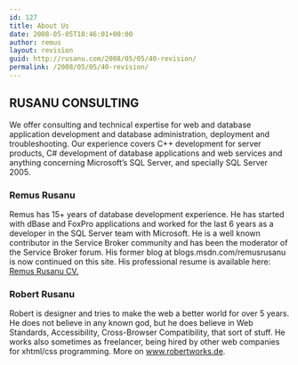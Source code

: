 ```yaml
---
id: 127
title: About Us
date: 2008-05-05T10:46:01+00:00
author: remus
layout: revision
guid: http://rusanu.com/2008/05/05/40-revision/
permalink: /2008/05/05/40-revision/
---
```

## RUSANU CONSULTING

We offer consulting and technical expertise for web and database application development and database administration, deployment and troubleshooting. Our experience covers C++ development for server products, C# development of database applications and web services and anything concerning Microsoft&#8217;s SQL Server, and specially SQL Server 2005.

### Remus Rusanu

Remus has 15+ years of database development experience. He has started with dBase and FoxPro applications and worked for the last 6 years as a developer in the SQL Server team with Microsoft. He is a well known contributor in the Service Broker community and has been the moderator of the Service Broker forum. His former blog at blogs.msdn.com/remusrusanu is now continued on this site. His professional resume is available here: <a href="http://test.rusanu.com/wp-content/uploads/2007/11/remus-rusanu-cv.pdf" target="_blank" title="Remus Rusanu CV">Remus Rusanu CV.</a>

### Robert Rusanu

Robert is designer and tries to make the web a better world for over 5 years. He does not believe in any known god, but he does believe in Web Standards, Accessibility, Cross-Browser Compatibility, that sort of stuff. He works also sometimes as freelancer, being hired by other web companies for xhtml/css programming. More on <a href="http://www.robertworks.de" target="_blank">www.robertworks.de</a>.